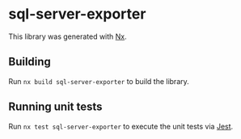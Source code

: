 # sql-server-exporter

This library was generated with [Nx](https://nx.dev).

## Building

Run `nx build sql-server-exporter` to build the library.

## Running unit tests

Run `nx test sql-server-exporter` to execute the unit tests via [Jest](https://jestjs.io).
